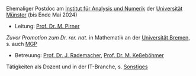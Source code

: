 Ehemaliger Postdoc am <a href="https://www.uni-muenster.de/AMM/institute.shtml">Institut für Analysis und Numerik</a> der <a href="https://www.uni-muenster.de/de/">Universität Münster</a> (bis Ende Mai 2024)
<ul>
<li>Leitung: <a href="https://www.uni-muenster.de/AMM/Pirner/index.shtml">Prof. Dr. M. Pirner</a></li>
</ul> 
<i>Zuvor Promotion zum Dr. rer. nat.</i> in Mathematik an der <a href="https://www.uni-bremen.de/">Universität Bremen</a>, s. auch <a href="https://www.mathgenealogy.org/id.php?id=277103">MGP</a>
<ul>
<li>Betreuung: <a href="https://www.math.uni-hamburg.de/forschung/bereiche/am/ang-dynamische-systeme/personen/rademacher-jens.html">Prof. Dr. J. Rademacher</a>, <a href="https://www.uni-bremen.de/dynsys/members/prof-dr-marc-kesseboehmer">Prof. Dr. M. Keßeböhmer</a></li>
</ul>
Tätigkeiten als Dozent und in der IT-Branche, s. <a href="https://www.dulbrich.de/#Sonstiges">Sonstiges</a>





 






